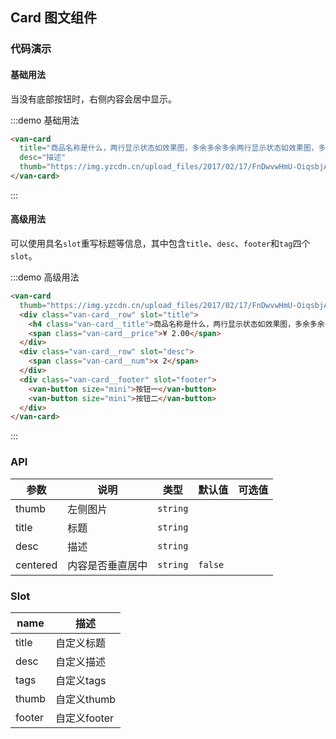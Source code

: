 ## Card 图文组件

### 代码演示

#### 基础用法

当没有底部按钮时，右侧内容会居中显示。

:::demo 基础用法
```html
<van-card
  title="商品名称是什么，两行显示状态如效果图，多余多余多余两行显示状态如效果图，多余多余多余两行显示状态如效果图，多余多余多余两行显示状态如效果图，多余多余多余两行显示状态如效果图，多余多余多余"
  desc="描述"
  thumb="https://img.yzcdn.cn/upload_files/2017/02/17/FnDwvwHmU-OiqsbjAO5X7wh1KWrR.jpg!100x100.jpg">
</van-card>
```
:::

#### 高级用法

可以使用具名`slot`重写标题等信息，其中包含`title`、`desc`、`footer`和`tag`四个`slot`。

:::demo 高级用法
```html
<van-card
  thumb="https://img.yzcdn.cn/upload_files/2017/02/17/FnDwvwHmU-OiqsbjAO5X7wh1KWrR.jpg!100x100.jpg">
  <div class="van-card__row" slot="title">
    <h4 class="van-card__title">商品名称是什么，两行显示状态如效果图，多余多余多余两行显示状态如效果图，多余多余多余两行显示状态如效果图，多余多余多余两行显示状态如效果图，多余多余多余两行显示状态如效果图，多余多余多余</h4>
    <span class="van-card__price">¥ 2.00</span>
  </div>
  <div class="van-card__row" slot="desc">
    <span class="van-card__num">x 2</span>
  </div>
  <div class="van-card__footer" slot="footer">
    <van-button size="mini">按钮一</van-button>
    <van-button size="mini">按钮二</van-button>
  </div>
</van-card>
```
:::

### API

| 参数       | 说明      | 类型       | 默认值       | 可选值       |
|-----------|-----------|-----------|-------------|-------------|
| thumb | 左侧图片 | `string`  |          |          |
| title | 标题 | `string`  |          |          |
| desc | 描述 | `string`  |          |          |
| centered | 内容是否垂直居中 | `string`  | `false` |          |


### Slot

| name       | 描述      |
|-----------|-----------|
| title | 自定义标题 |
| desc | 自定义描述 |
| tags | 自定义tags |
| thumb | 自定义thumb |
| footer | 自定义footer |
